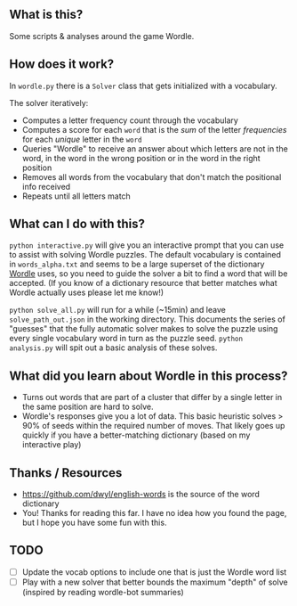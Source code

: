 ## What is this?
Some scripts & analyses around the game Wordle.

## How does it work?
In `wordle.py` there is a `Solver` class that gets initialized with a vocabulary.

The solver iteratively:
- Computes a letter frequency count through the vocabulary
- Computes a score for each `word` that is the _sum_ of the letter _frequencies_ for each _unique_ letter in the `word`
- Queries "Wordle" to receive an answer about which letters are not in the word, in the word in the wrong position or in the word in the right position
- Removes all words from the vocabulary that don't match the positional info received
- Repeats until all letters match

## What can I do with this?
`python interactive.py` will give you an interactive prompt that you can use to assist with solving Wordle puzzles. The default vocabulary is contained in `words_alpha.txt` and seems to be a large superset of the dictionary [Wordle](https://www.powerlanguage.co.uk/wordle/) uses, so you need to guide the solver a bit to find a word that will be accepted. (If you know of a dictionary resource that better matches what Wordle actually uses please let me know!)

`python solve_all.py` will run for a while (~15min) and leave `solve_path_out.json` in the working directory. This documents the series of "guesses" that the fully automatic solver makes to solve the puzzle using every single vocabulary word in turn as the puzzle seed. `python analysis.py` will spit out a basic analysis of these solves.

## What did you learn about Wordle in this process?
 - Turns out words that are part of a cluster that differ by a single letter in the same position are hard to solve.
 - Wordle's responses give you a lot of data. This basic heuristic solves > 90% of seeds within the required number of moves. That likely goes up quickly if you have a better-matching dictionary (based on my interactive play)

## Thanks / Resources
- https://github.com/dwyl/english-words is the source of the word dictionary
- You! Thanks for reading this far. I have no idea how you found the page, but I hope you have some fun with this.

## TODO
- [ ] Update the vocab options to include one that is just the Wordle word list
- [ ] Play with a new solver that better bounds the maximum "depth" of solve (inspired by reading wordle-bot summaries)
